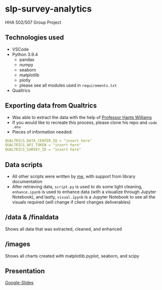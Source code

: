 # slp-survey-analytics
HHA 502/507 Group Project

## Technologies used
- VSCode
- Python 3.9.4
	- pandas
	- numpy
	- seaborn
	- matplotlib
	- plotly
	- please see all modules used in `requirements.txt`
- Qualtrics


## Exporting data from Qualtrics
- Was able to extract the data with the help of [Professor Hants Williams](https://github.com/hantswilliams/qualtrics_api)
- If you would like to recreate this process, please clone his repo and `code .env`
- Pieces of information needed:
```yaml
QUALTRICS_DATA_CENTER_ID = "insert here"
QUALTRICS_API_TOKEN = "insert here"
QUALTRICS_SURVEY_ID = "insert here"
```


## Data scripts
- All other scripts were written by [me](https://www.github.com/lozo6), with support from library documentation
- After retrieving data, `script.py` is used to do some light cleaning, `enhance.ipynb` is used to enhance data (with a visualize through Jupyter Notebook), and lastly, `visual.ipynb` is a Jupyter Notebook to see all the visuals required (will change if client changes deliverables)

## /data & /finaldata
Shows all data that was extracted, cleaned, and enhanced


## /images
Shows all charts created with matplotlib.pyplot, seaborn, and scipy


## Presentation
[Google-Slides](https://docs.google.com/presentation/d/1tj1XPoT8lN3yVhacTScLhfJanGwqeXv6x_0UT1i4HM4/edit?usp=sharing)
